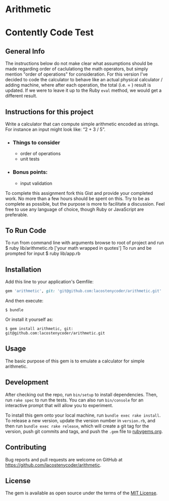 # Arithmetic

# Contently Code Test

## General Info
The instructions below do not make clear what assumptions should be made regarding order of caclulationg the math operators, but simply mention "order of operations" for consideration.  For this version I've decided to code the calculator to behave like an actual physical calculator / adding machine, where after each operation, the total (i.e. = ) result is updated.  If we were to leave it up to the Ruby ```eval``` method, we would get a different result.

## Instructions for this project
Write a calculator that can compute simple arithmetic encoded as strings. For instance an input might look like: “2 + 3 / 5”.

* ### Things to consider
	- order of operations
	- unit tests

* ### Bonus points:
 	- input validation


To complete this assignment fork this Gist and provide your completed work. No more than a few hours should be spent on this. Try to be as complete as possible, but the purpose is more to facilitate a discussion. Feel free to use any language of choice, though Ruby or JavaScript are preferable.


## To Run Code
To run from command line with arguments browse to root of project and run
		$ ruby lib/arithmetic.rb ['your math wrapped in quotes']
To run and be prompted for input
		$ ruby lib/app.rb

## Installation

Add this line to your application's Gemfile:

```ruby
gem 'arithmetic', git: 'git@github.com:lacostenycoder/arithmetic.git'
```

And then execute:

    $ bundle

Or install it yourself as:

    $ gem install arithmetic, git: git@github.com:lacostenycoder/arithmetic.git

## Usage

The basic purpose of this gem is to emulate a calculator for simple arithmetic.

## Development

After checking out the repo, run `bin/setup` to install dependencies. Then, run `rake spec` to run the tests. You can also run `bin/console` for an interactive prompt that will allow you to experiment.

To install this gem onto your local machine, run `bundle exec rake install`. To release a new version, update the version number in `version.rb`, and then run `bundle exec rake release`, which will create a git tag for the version, push git commits and tags, and push the `.gem` file to [rubygems.org](https://rubygems.org).

## Contributing

Bug reports and pull requests are welcome on GitHub at https://github.com/lacostenycoder/arithmetic.


## License

The gem is available as open source under the terms of the [MIT License](http://opensource.org/licenses/MIT).
